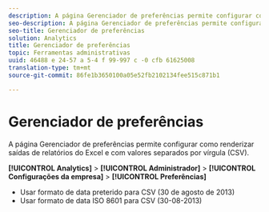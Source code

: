 ```yaml
---
description: A página Gerenciador de preferências permite configurar como renderizar saídas de relatórios do Excel e com valores separados por vírgula (CSV).
seo-description: A página Gerenciador de preferências permite configurar como renderizar saídas de relatórios do Excel e com valores separados por vírgula (CSV).
seo-title: Gerenciador de preferências
solution: Analytics
title: Gerenciador de preferências
topic: Ferramentas administrativas
uuid: 46488 e 24-57 a 5-4 f 99-997 c -0 cfb 61625008
translation-type: tm+mt
source-git-commit: 86fe1b3650100a05e52fb2102134fee515c871b1

---
```



# Gerenciador de preferências

A página Gerenciador de preferências permite configurar como renderizar saídas de relatórios do Excel e com valores separados por vírgula (CSV).

**[!UICONTROL Analytics]** &gt; **[!UICONTROL Administrador]** &gt; **[!UICONTROL Configurações da empresa]** &gt; **[!UICONTROL Preferências]**

* Usar formato de data preterido para CSV (30 de agosto de 2013)
* Usar formato de data ISO 8601 para CSV (30-08-2013)

